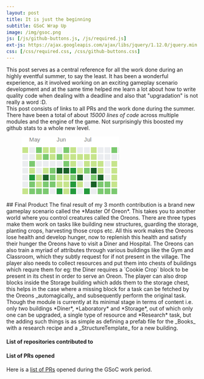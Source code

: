 ```yaml
---
layout: post
title: It is just the beginning
subtitle: GSoC Wrap Up
image: /img/gsoc.png
js: [/js/github-buttons.js, /js/required.js]
ext-js: https://ajax.googleapis.com/ajax/libs/jquery/1.12.0/jquery.min.js
css: [/css/required.css, /css/github-buttons.css]
---
```

This post serves as a central reference for all the work done during an highly eventful summer, to say the least. It has been a wonderful experience, as it involved working on an exciting gameplay scenario development and at the same time helped me learn a lot about how to write quality
code when dealing with a deadline and also that "upgradation" is not really a word :D.  
This post consists of links to all PRs and the work done during the summer. There have been a total of about *15000 lines of code* across multiple modules and the engine of the game. Not surprisingly this boosted my github stats to a whole new level.
<figure>
<img src="/img/calendar.png">
</figure>
## Final Product
The final result of my 3 month contribution is a brand new gameplay scenario called the *Master Of Oreon*. This takes you to another world where you control creatures called the Oreons. There are three types make them work on tasks like building new structures, guarding the storage, planting crops, harvesting those crops etc.
All this work makes the Oreons lose health and develop hunger, now to replenish this health and satisfy their hunger the Oreons have to visit a Diner and Hospital. The Oreons can also train a myriad of attributes through various buildings like the Gym and Classroom, which they subtly 
request for if not present in the village. The player also needs to collect resources and put them into chests of buildings which requre them for eg: the Diner requires a `Cookie Crop` block to be present in its chest in order to serve an Oreon. The player can also drop blocks inside the 
Storage building which adds them to the storage chest, this helps in the case where a missing block for a task can be fetched by the Oreons _automagically_ and subsequently perform the original task. Though the module is currently at its minimal stage in terms of content i.e. only two
buildings *Diner*, *Laboratory* and *Storage*, out of which only one can be upgraded, a single type of resource and *Research* task, but the adding such things is as simple as defining a prefab file for the _Books_ with a research recipe and a _StructureTemplate_ for a new building.

#### List of repositories contributed to
#### List of PRs opened
Here is a [list of PRs](https://github.com/pulls?utf8=%E2%9C%93&q=is%3Apr+created%3A%3E2018-05-05+author%3ANaman-sopho) opened during the GSoC work period.